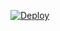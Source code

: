 [![Deploy](https://github.com/Mirailisc/koharu/actions/workflows/deploy.yml/badge.svg)](https://github.com/Mirailisc/koharu/actions/workflows/deploy.yml)
